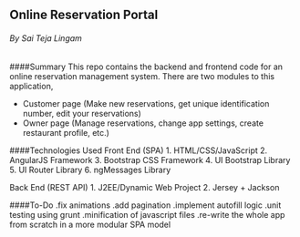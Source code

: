## Online Reservation Portal
###### By Sai Teja Lingam

####Summary
This repo contains the backend and frontend code for an online reservation management system. There are two modules to this application,
- Customer page (Make new reservations, get unique identification number, edit your reservations)
- Owner page (Manage reservations, change app settings, create restaurant profile, etc.)


####Technologies Used
Front End (SPA)
    1. HTML/CSS/JavaScript
    2. AngularJS Framework
    3. Bootstrap CSS Framework
    4. UI Bootstrap Library
    5. UI Router Library
    6. ngMessages Library

Back End (REST API)
    1. J2EE/Dynamic Web Project
    2. Jersey + Jackson

####To-Do
.fix animations
.add pagination
.implement autofill logic
.unit testing using grunt
.minification of javascript files
.re-write the whole app from scratch in a more modular SPA model